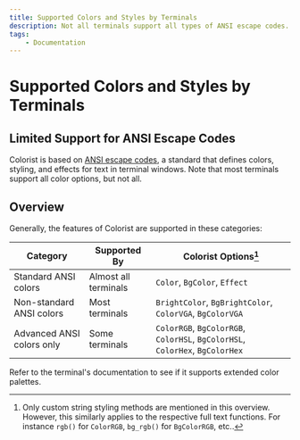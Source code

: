 ```yaml
---
title: Supported Colors and Styles by Terminals
description: Not all terminals support all types of ANSI escape codes. Get a list of which Colorist methods are supported by which terminals.
tags:
    - Documentation
---
```


# Supported Colors and Styles by Terminals
## Limited Support for ANSI Escape Codes
Colorist is based on [ANSI escape codes](https://en.wikipedia.org/wiki/ANSI_escape_code), a standard that defines colors, styling, and effects for text in terminal windows. Note that most terminals support all color options, but not all.

## Overview
Generally, the features of Colorist are supported in these categories:

| Category                  | Supported By         | Colorist Options[^1] |
| ------------------------- | -------------------- | -------------------- |
| Standard ANSI colors      | Almost all terminals | `Color`, `BgColor`, `Effect` |
| Non-standard ANSI colors  | Most terminals       | `BrightColor`, `BgBrightColor`, `ColorVGA`, `BgColorVGA` |
| Advanced ANSI colors only | Some terminals       | `ColorRGB`, `BgColorRGB`, `ColorHSL`, `BgColorHSL`, `ColorHex`, `BgColorHex` |

Refer to the terminal's documentation to see if it supports extended color palettes.

[^1]: Only custom string styling methods are mentioned in this overview. However, this similarly applies to the respective full text functions. For instance `rgb()` for `ColorRGB`, `bg_rgb()` for `BgColorRGB`, etc..
